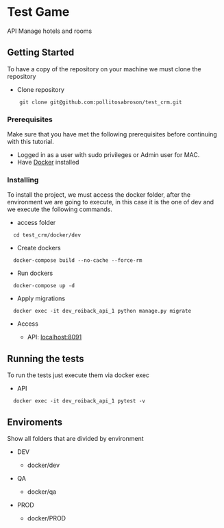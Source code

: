 # Test Game

API Manage hotels and rooms

## Getting Started

To have a copy of the repository on your machine we must clone the repository

* Clone repository
```ssh
    git clone git@github.com:pollitosabroson/test_crm.git
```

### Prerequisites

Make sure that you have met the following prerequisites before continuing with this tutorial.

* Logged in as a user with sudo privileges or Admin user for MAC.
* Have [Docker](https://docs.docker.com/install/) installed

### Installing 

To install the project, we must access the docker folder, after the environment we are going to execute, in this case it is the one of dev and we execute the following commands.

* access folder
```ssh
  cd test_crm/docker/dev
```
* Create dockers
```ssh
  docker-compose build --no-cache --force-rm
```
* Run dockers
```ssh
  docker-compose up -d
```
* Apply migrations
```ssh
  docker exec -it dev_roiback_api_1 python manage.py migrate
```

* Access

    * API: [localhost:8091](http://localhost:8091/)

## Running the tests

To run the tests just execute them via docker exec
* API
```ssh
  docker exec -it dev_roiback_api_1 pytest -v
```

## Enviroments
Show all folders that are divided by environment
* DEV
    * docker/dev

* QA
    * docker/qa

* PROD
    * docker/PROD
